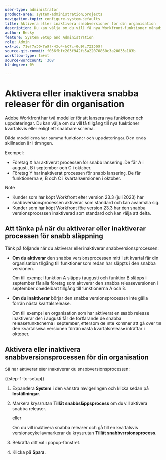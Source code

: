 ```yaml
---
user-type: administrator
product-area: system-administration;projects
navigation-topic: configure-system-defaults
title: Aktivera eller inaktivera snabbversioner för din organisation
description: Du kan välja om du vill få nya Workfront-funktioner månadsvis eller kvartalsvis.
author: Becky
feature: System Setup and Administration
role: Admin
exl-id: 71ef7a50-7a9f-43c4-b67c-8d9fc722569f
source-git-commit: f036fbfc203f942fa5a22070860c3a20035a183b
workflow-type: tm+mt
source-wordcount: '368'
ht-degree: 0%

---
```


# Aktivera eller inaktivera snabba releaser för din organisation

Adobe Workfront har två modeller för att lansera nya funktioner och uppdateringar. Du kan välja om du vill få tillgång till nya funktioner kvartalsvis eller enligt ett snabbare schema.

Båda modellerna har samma funktioner och uppdateringar. Den enda skillnaden är i timingen.

Exempel:

* Företag X har aktiverat processen för snabb lansering. De får A i augusti, B i september och C i oktober.
* Företag Y har inaktiverat processen för snabb lansering. De får funktionerna A, B och C i kvartalsversionen i oktober.

>[!NOTE]
>
>* Kunder som har köpt Workfront efter version 23.3 (juli 2023) har snabbversionsprocessen aktiverad som standard och kan avanmäla sig.
>* Kunder som har köpt Workfront före version 23.3 har den snabba versionsprocessen inaktiverad som standard och kan välja att delta.

## Att tänka på när du aktiverar eller inaktiverar processen för snabb släppning

Tänk på följande när du aktiverar eller inaktiverar snabbversionsprocessen:

* **Om du aktiverar** den snabba versionsprocessen mitt i ett kvartal får din organisation tillgång till funktioner som redan har släppts i den snabba versionen.

  Om till exempel funktion A släpps i augusti och funktion B släpps i september får alla företag som aktiverar den snabba releaseversionen i september omedelbart tillgång till funktionerna A och B.

* **Om du inaktiverar** börjar den snabba versionsprocessen inte gälla förrän nästa kvartalsrelease.

  Om till exempel en organisation som har aktiverat en snabb release inaktiverar den i augusti får de fortfarande de snabba releasefunktionerna i september, eftersom de inte kommer att gå över till den kvartalsvisa versionen förrän nästa kvartalsrelease inträffar i oktober.

## Aktivera eller inaktivera snabbversionsprocessen för din organisation

Så här aktiverar eller inaktiverar du snabbversionsprocessen:

{{step-1-to-setup}}

1. Expandera **System** i den vänstra navigeringen och klicka sedan på **Inställningar**.
1. Markera kryssrutan **Tillåt snabbsläppsprocess** om du vill aktivera snabba releaser.

   eller

   Om du vill inaktivera snabba releaser och gå till en kvartalsvis versionscykel avmarkerar du kryssrutan **Tillåt snabbversionsprocess**.

1. Bekräfta ditt val i popup-fönstret.
1. Klicka på **Spara**.
